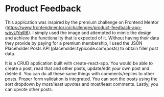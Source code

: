 # Product Feedback
This application was inspired by the premium challenge on Frontend Mentor (https://www.frontendmentor.io/challenges/product-feedback-app-wbvUYqjR6). I simply used the image and attempted to mimic the design and achieve the functionality that is expected of it. Without having their data they provide by paying for a premium membership, I used the JSON Placeholder Posts API (placeholder.typicode.com/posts) to obtain filler post data.

It is a CRUD application built with create-react-app. You would be able to create a post, read that and other posts, update/edit your own post and delete it. You can do all these same things with comments/replies to other posts. Proper form validation is integrated. You can sort the posts using the sort dropdown by most/least upvotes and most/least comments. Lastly, you can upvote other posts.
